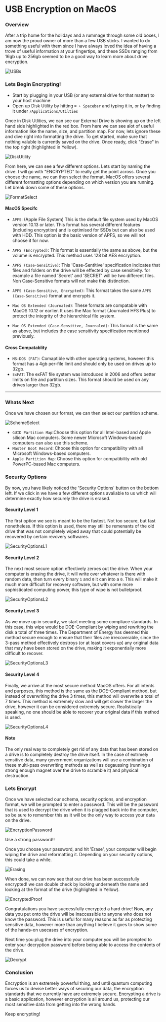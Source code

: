 # USB Encryption on MacOS

### Overview

After a trip home for the holidays and a rummage through some old boxes, I am now the proud owner of more than a few USB sticks. I wanted to do something useful with them since I have always loved the idea of having a trove of useful information at your fingertips, and these SSDs ranging from 16gb up to 256gb seemed to be a good way to learn more about drive encryption. 

![USBs](Images/USBs.heic)

### Lets Begin Encrypting!

- Start by plugging in your USB (or any external drive for that matter) to your host machine
- Open up Disk Utility by hitting `⌘ + Spacebar` and typing it in, or by finding it under `/Applications/Utilties`

Once in Disk Utlities, we can see our External Drive is showing up on the left hand side highlighted in the red box. From here we can see alot of useful information like the name, size, and partition map. For now, lets ignore these and dive right into formatting the drive. To get started, make sure that nothing valuble is currently saved on the drive. Once ready, click "Erase" in the top right (highlighted in Yellow).

![DiskUtility](Images/DiskUtility.png)

From here, we can see a few different options. Lets start by naming the drive. I will go with "ENCRYPTED" to really get the point across. Once you choose the name, we can then select the format. MacOS offers several different formatting options depending on which version you are running. Let break down some of these options. 

![FormatSelect](Images/FormatSelect.png)

#### MacOS Specifc 

- `APFS`: (Apple File System) This is the default file system used by MacOS version 10.13 or later. This format has several different features (including encryption) and is optimised for SSDs but can also be used with HDD. This option is the basic version of APFS, so we will not choose it for now. 
- `APFS (Encrypted)`: This format is essentially the same as above, but the volume is encrypted. This method uses 128 bit AES encryption.
- `APFS (Case-Sensitive)`: This 'Case-Sentitive' specification indicates that files and folders on the drive will be effected by case sensitivity. for example a file named 'Secret' and 'SECRET' will be two different files. Non Case-Sensitive formats will not make this distinction.
- `APFS (Case-Sensitive, Encrypted)`: This format takes the same `APFS (Case-Sensitive)` format and encrypts it. 


- `Mac OS Extended (Journaled)`: These formats are compatable with MacOS 10.12 or earlier. It uses the Mac format (Journaled HFS Plus) to protect the integrity of the hierarchical file system.
-  `Mac OS Extended (Case-Sensitive, Journaled)`: This format is the same as above, but includes the case sensitivity specification mentioned previously. 

#### Cross Compatablity 

- `MS-DOS (FAT)`: Comaptible with other operating systems, however this format has a 4gb per-file limit and should only be used on drives up to 32gb. 
- `ExFAT`: The exFAT file system was introduced in 2006 and offers better limits on file and partition sizes. This format should be used on any drives larger than 32gb. 

---

### Whats Next

Once we have chosen our format, we can then select our partition scheme.

![SchemeSelect](Images/SchemeSelect.png)

- `GUID Partition Map`:Choose this option for all Intel-based and Apple silicon Mac computers. Some newer Microsoft Windows-based computers can also use this scheme.
- `Master Boot Record`: Choose this option for compatibility with all Microsoft Windows-based computers.
- `Apple Partition Map`: Choose this option for compatibility with old PowerPC-based Mac computers.

### Security Options 

By now, you have likely noticed the 'Security Options' button on the bottom left. If we click in we have a few different options avaliable to us which will determine exactly how securely the drive is erased. 

#### Security Level 1
The first option we see is meant to be the fastest. Not too secure, but fast nonetheless. If this option is used, there may still be remenants of the old drive that was not completely wiped away that could potentially be recovered by certain revovery softwares. 

![SecurityOptionsL1](Images/SecurityOptionsL1.png)

#### Security Level 2
The next most secure option effectively zeroes out the drive. When your computer is erasing the drive, it will write over whatever is there with random data, then turn every binary `1` and `0` it can into a `0`. This will make it much more difficult for recovery software, but with some more sophisticated computing power, this type of wipe is not bulletproof. 

![SecurityOptionsL2](Images/SecurityOptionsL2.png)

#### Security Level 3
As we move up in security, we start meeting some compliace standards. In this case, this wipe would be DOE-Compliant by wiping and rewriting the disk a total of three times. The Department of Energy has deemed this method secure enough to ensure that their files are irrecoverable, since the 3-pass method effectively destroys (or at least covers up) any original data that may have been stored on the drive, making it exponentially more difficult to recover. 

![SecurityOptionsL3](Images/SecurityOptionsL3.png)

#### Security Level 4
Finally, we arrive at the most secure method MacOS offers. For all intents and purposes, this method is the same as the DOE-Compliant method, but instead of overwriting the drive 3 times, this method will overwrite a total of 7 times. This method is extremely slow and will get slower the larger the drive, however it can be considered extremely secure. Realistically speaking, no one should be able to recover your original data if this method is used. 

![SecurityOptionsL4](Images/SecurityOptionsL4.png)

#### Note

The only real way to completely get rid of any data that has been stored on a drive is to completely destroy the drive itself. In the case of extrmely sensitive data, many government organizations will use a combination of these multi-pass overwriting methods as well as degaussing (running a strong enough magnet over the drive to scramble it) and physical destruction. 

### Lets Encrypt

Once we have selected our schema, security options, and encryption format, we will be prompted to enter a password. This will be the password that is used to decrypt the drive when it is plugged back into the computer, so be sure to remember this as it will be the only way to access your data on the drive. 


![EncryptionPassword](Images/EncryptionPassword.png)

Use a strong password!!

Once you choose your password, and hit 'Erase', your computer will begin wiping the drive and reformatting it. Depending on your security options, this could take a while. 

![Erasing](Images/Erasing.png)

When done, we can now see that our drive has been successfully encrypted! we can double check by looking underneath the name and looking at the format of the drive (highlighted in Yellow).

![EncryptedProof](Images/EncryptedProof.png)

Congratulations you have successfully encrypted a hard drive! Now, any data you put onto the drive will be inaccessible to anyone who does not know the password. This is useful for many reasons as far as protecting sensitive data, however more than anything I believe it goes to show some of the hands-on usecases of encryption. 

Next time you plug the drive into your computer you will be prompted to enter your decryption password before being able to access the contents of the drive. 


![Decrypt](Images/Decrypt.png)

### Conclusion

Encryption is an extremely powerful thing, and until quantum computing forces us to devise better ways of securing our data, the encryption standards that we currently have are extremely secure. Encrypting a drive is a basic application, however encryption is all around us, protecting our most sensitive data from getting into the wrong hands. 

Keep encrypting!







